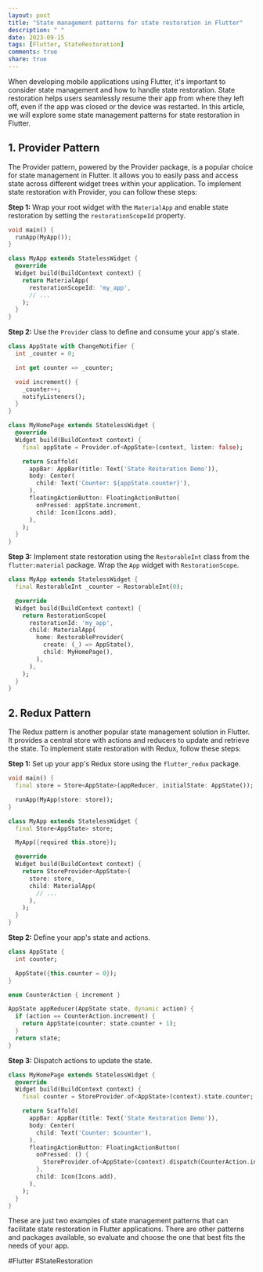 ```yaml
---
layout: post
title: "State management patterns for state restoration in Flutter"
description: " "
date: 2023-09-15
tags: [Flutter, StateRestoration]
comments: true
share: true
---
```


When developing mobile applications using Flutter, it's important to consider state management and how to handle state restoration. State restoration helps users seamlessly resume their app from where they left off, even if the app was closed or the device was restarted. In this article, we will explore some state management patterns for state restoration in Flutter.

## 1. Provider Pattern

The Provider pattern, powered by the Provider package, is a popular choice for state management in Flutter. It allows you to easily pass and access state across different widget trees within your application. To implement state restoration with Provider, you can follow these steps:

**Step 1:** Wrap your root widget with the `MaterialApp` and enable state restoration by setting the `restorationScopeId` property.

```dart
void main() {
  runApp(MyApp());
}

class MyApp extends StatelessWidget {
  @override
  Widget build(BuildContext context) {
    return MaterialApp(
      restorationScopeId: 'my_app',
      // ...
    );
  }
}
```

**Step 2:** Use the `Provider` class to define and consume your app's state.

```dart
class AppState with ChangeNotifier {
  int _counter = 0;

  int get counter => _counter;

  void increment() {
    _counter++;
    notifyListeners();
  }
}

class MyHomePage extends StatelessWidget {
  @override
  Widget build(BuildContext context) {
    final appState = Provider.of<AppState>(context, listen: false);

    return Scaffold(
      appBar: AppBar(title: Text('State Restoration Demo')),
      body: Center(
        child: Text('Counter: ${appState.counter}'),
      ),
      floatingActionButton: FloatingActionButton(
        onPressed: appState.increment,
        child: Icon(Icons.add),
      ),
    );
  }
}
```

**Step 3:** Implement state restoration using the `RestorableInt` class from the `flutter:material` package. Wrap the `App` widget with `RestorationScope`.

```dart
class MyApp extends StatelessWidget {
  final RestorableInt _counter = RestorableInt(0);

  @override
  Widget build(BuildContext context) {
    return RestorationScope(
      restorationId: 'my_app',
      child: MaterialApp(
        home: RestorableProvider(
          create: (_) => AppState(),
          child: MyHomePage(),
        ),
      ),
    );
  }
}
```

## 2. Redux Pattern

The Redux pattern is another popular state management solution in Flutter. It provides a central store with actions and reducers to update and retrieve the state. To implement state restoration with Redux, follow these steps:

**Step 1:** Set up your app's Redux store using the `flutter_redux` package.

```dart
void main() {
  final store = Store<AppState>(appReducer, initialState: AppState());

  runApp(MyApp(store: store));
}

class MyApp extends StatelessWidget {
  final Store<AppState> store;

  MyApp({required this.store});

  @override
  Widget build(BuildContext context) {
    return StoreProvider<AppState>(
      store: store,
      child: MaterialApp(
        // ...
      ),
    );
  }
}
```

**Step 2:** Define your app's state and actions.

```dart
class AppState {
  int counter;

  AppState({this.counter = 0});
}

enum CounterAction { increment }

AppState appReducer(AppState state, dynamic action) {
  if (action == CounterAction.increment) {
    return AppState(counter: state.counter + 1);
  }
  return state;
}
```

**Step 3:** Dispatch actions to update the state.

```dart
class MyHomePage extends StatelessWidget {
  @override
  Widget build(BuildContext context) {
    final counter = StoreProvider.of<AppState>(context).state.counter;

    return Scaffold(
      appBar: AppBar(title: Text('State Restoration Demo')),
      body: Center(
        child: Text('Counter: $counter'),
      ),
      floatingActionButton: FloatingActionButton(
        onPressed: () {
          StoreProvider.of<AppState>(context).dispatch(CounterAction.increment);
        },
        child: Icon(Icons.add),
      ),
    );
  }
}
```

These are just two examples of state management patterns that can facilitate state restoration in Flutter applications. There are other patterns and packages available, so evaluate and choose the one that best fits the needs of your app.

#Flutter #StateRestoration